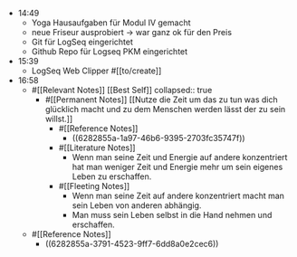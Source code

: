 - 14:49
	- Yoga Hausaufgaben für Modul IV gemacht
	- neue Friseur ausprobiert -> war ganz ok für den Preis
	- Git für LogSeq eingerichtet
	- Github Repo für Logseq PKM eingerichtet
- 15:39
	- LogSeq Web Clipper #[[to/create]]
- 16:58
	- #[[Relevant Notes]] [[Best Self]]
	  collapsed:: true
		- #[[Permanent Notes]] [[Nutze die Zeit um das zu tun was dich glücklich macht und zu dem Menschen werden lässt der zu sein willst.]]
			- #[[Reference Notes]]
				- ((6282855a-1a97-46b6-9395-2703fc35747f))
			- #[[Literature Notes]]
				- Wenn man seine Zeit und Energie auf andere konzentriert hat man weniger Zeit und Energie mehr um sein eigenes Leben zu erschaffen.
			- #[[Fleeting Notes]]
				- Wenn man seine Zeit auf andere konzentriert macht man sein Leben von anderen abhängig.
				- Man muss sein Leben selbst in die Hand nehmen und erschaffen.
	- #[[Reference Notes]]
		- ((6282855a-3791-4523-9ff7-6dd8a0e2cec6))